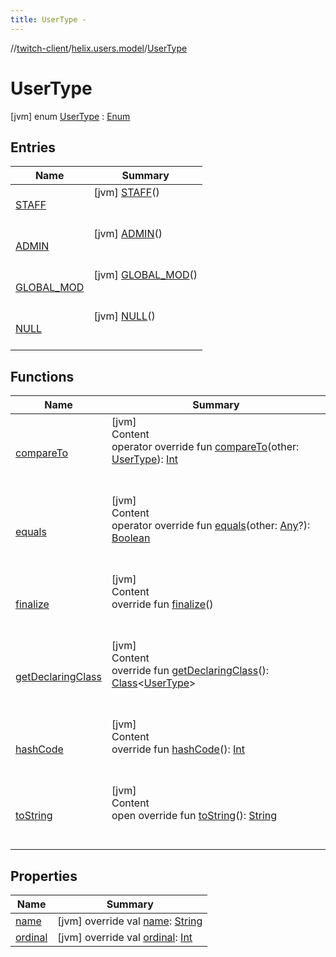 ```yaml
---
title: UserType -
---
```

//[twitch-client](../../index.md)/[helix.users.model](../index.md)/[UserType](index.md)



# UserType  
 [jvm] enum [UserType](index.md) : [Enum](https://kotlinlang.org/api/latest/jvm/stdlib/kotlin/-enum/index.html)   


## Entries  
  
|  Name|  Summary| 
|---|---|
| [STAFF](-s-t-a-f-f/index.md)|  [jvm] [STAFF](-s-t-a-f-f/index.md)()  <br>  <br>   <br>
| [ADMIN](-a-d-m-i-n/index.md)|  [jvm] [ADMIN](-a-d-m-i-n/index.md)()  <br>  <br>   <br>
| [GLOBAL_MOD](-g-l-o-b-a-l_-m-o-d/index.md)|  [jvm] [GLOBAL_MOD](-g-l-o-b-a-l_-m-o-d/index.md)()  <br>  <br>   <br>
| [NULL](-n-u-l-l/index.md)|  [jvm] [NULL](-n-u-l-l/index.md)()  <br>  <br>   <br>


## Functions  
  
|  Name|  Summary| 
|---|---|
| [compareTo](https://kotlinlang.org/api/latest/jvm/stdlib/kotlin/-enum/compare-to.html)| [jvm]  <br>Content  <br>operator override fun [compareTo](https://kotlinlang.org/api/latest/jvm/stdlib/kotlin/-enum/compare-to.html)(other: [UserType](index.md)): [Int](https://kotlinlang.org/api/latest/jvm/stdlib/kotlin/-int/index.html)  <br><br><br>
| [equals](https://kotlinlang.org/api/latest/jvm/stdlib/kotlin/-enum/equals.html)| [jvm]  <br>Content  <br>operator override fun [equals](https://kotlinlang.org/api/latest/jvm/stdlib/kotlin/-enum/equals.html)(other: [Any](https://kotlinlang.org/api/latest/jvm/stdlib/kotlin/-any/index.html)?): [Boolean](https://kotlinlang.org/api/latest/jvm/stdlib/kotlin/-boolean/index.html)  <br><br><br>
| [finalize](https://kotlinlang.org/api/latest/jvm/stdlib/kotlin/-enum/finalize.html)| [jvm]  <br>Content  <br>override fun [finalize](https://kotlinlang.org/api/latest/jvm/stdlib/kotlin/-enum/finalize.html)()  <br><br><br>
| [getDeclaringClass](https://kotlinlang.org/api/latest/jvm/stdlib/kotlin/-enum/get-declaring-class.html)| [jvm]  <br>Content  <br>override fun [getDeclaringClass](https://kotlinlang.org/api/latest/jvm/stdlib/kotlin/-enum/get-declaring-class.html)(): [Class](https://docs.oracle.com/javase/8/docs/api/java/lang/Class.html)<[UserType](index.md)>  <br><br><br>
| [hashCode](https://kotlinlang.org/api/latest/jvm/stdlib/kotlin/-enum/hash-code.html)| [jvm]  <br>Content  <br>override fun [hashCode](https://kotlinlang.org/api/latest/jvm/stdlib/kotlin/-enum/hash-code.html)(): [Int](https://kotlinlang.org/api/latest/jvm/stdlib/kotlin/-int/index.html)  <br><br><br>
| [toString](https://kotlinlang.org/api/latest/jvm/stdlib/kotlin/-enum/to-string.html)| [jvm]  <br>Content  <br>open override fun [toString](https://kotlinlang.org/api/latest/jvm/stdlib/kotlin/-enum/to-string.html)(): [String](https://kotlinlang.org/api/latest/jvm/stdlib/kotlin/-string/index.html)  <br><br><br>


## Properties  
  
|  Name|  Summary| 
|---|---|
| [name](index.md#helix.users.model/UserType/name/#/PointingToDeclaration/)|  [jvm] override val [name](index.md#helix.users.model/UserType/name/#/PointingToDeclaration/): [String](https://kotlinlang.org/api/latest/jvm/stdlib/kotlin/-string/index.html)   <br>
| [ordinal](index.md#helix.users.model/UserType/ordinal/#/PointingToDeclaration/)|  [jvm] override val [ordinal](index.md#helix.users.model/UserType/ordinal/#/PointingToDeclaration/): [Int](https://kotlinlang.org/api/latest/jvm/stdlib/kotlin/-int/index.html)   <br>

